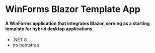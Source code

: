 # WinForms Blazor Template App
#### A WinForms application that integrates Blazor, serving as a starting template for hybrid desktop applications.

- .NET 8
- no bootstrap
